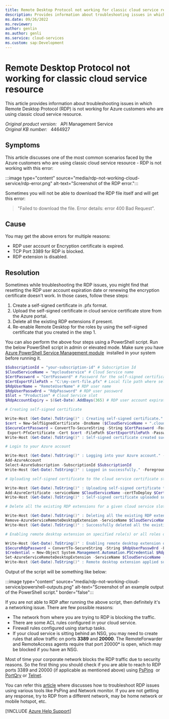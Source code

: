 ```yaml
---
title: Remote Desktop Protocol not working for classic cloud service resource
description: Provides information about troubleshooting issues in which Remote Desktop Protocol is not working for Azure customers who are using classic cloud service resource.
ms.date: 09/26/2022
ms.reviewer: 
author: genlin
ms.author: genli
ms.service: cloud-services
ms.custom: sap:Development
---
```

# Remote Desktop Protocol not working for classic cloud service resource

This article provides information about troubleshooting issues in which Remote Desktop Protocol (RDP) is not working for Azure customers who are using classic cloud service resource.

_Original product version:_ &nbsp; API Management Service  
_Original KB number:_ &nbsp; 4464927

## Symptoms

This article discusses one of the most common scenarios faced by the Azure customers who are using classic cloud service resource - RDP is not working with this error:

:::image type="content" source="media/rdp-not-working-cloud-service/rdp-error.png" alt-text="Screenshot of the RDP error.":::

Sometimes you will not be able to download the RDP file itself and will get this error:

> "Failed to download the file. Error details: error 400 Bad Request".

## Cause

You may get the above errors for multiple reasons:

- RDP user account or Encryption certificate is expired.
- TCP Port 3389 for RDP is blocked.
- RDP extension is disabled.

## Resolution

Sometimes while troubleshooting the RDP issues, you might find that resetting the RDP user account expiration date or renewing the encryption certificate doesn't work. In those cases, follow these steps:

1. Create a self-signed certificate in .pfx format.
2. Upload the self-signed certificate in cloud service certificate store from the Azure portal.
3. Delete all the existing RDP extensions if present.
4. Re-enable Remote Desktop for the roles by using the self-signed certificate that you created in the step 1.

You can also perform the above four steps using a PowerShell script. Run the below PowerShell script in admin or elevated mode. Make sure you have [Azure PowerShell Service Management module](/powershell/azure/servicemanagement/install-azure-ps?view=azuresmps-4.0.0&preserve-view=true)  installed in your system before running it.

```powershell
$SubscriptionId = "your-subscription-id" # Subscription Id
$CloudServiceName = "mycloudservice" # Cloud Service name
$CertPassword = "CertPassword" # Password for the self-signed certificate
$CertExportFilePath = "C:\my-cert-file.pfx" # Local file path where self-signed certificate will be exported
$RdpUserName = "RemoteUserName" # RDP user name
$RdpUserPassw0rd = "RdpPassword" # RDP user password
$Slot = "Production" # Cloud Service slot
$RdpAccountExpiry = $(Get-Date).AddDays(365) # RDP user account expiration DateTime

# Creating self-signed certificate

Write-Host (Get-Date).ToString()" : Creating self-signed certificate." -ForegroundColor Magenta
$cert = New-SelfSignedCertificate -DnsName ($CloudServiceName + ".cloudapp.net") -CertStoreLocation "cert:\LocalMachine\My" -KeyLength 2048 -KeySpec "KeyExchange"
$SecureCertPassword = ConvertTo-SecureString -String $CertPassword -Force -AsPlainText
 Export-PfxCertificate -Cert $cert -FilePath $CertExportFilePath -Password $SecureCertPassword
Write-Host (Get-Date).ToString()" : Self-signed certificate created successfully at" $CertExportFilePath -ForegroundColor Magenta

# Login to your Azure account

Write-Host (Get-Date).ToString()" : Logging into your Azure account." -ForegroundColor Magenta
Add-AzureAccount
Select-AzureSubscription -SubscriptionId $SubscriptionId
Write-Host (Get-Date).ToString()" : Logged in successfully." -ForegroundColor Magenta

# Uploading self-signed certificate to the cloud service certificate store

Write-Host (Get-Date).ToString()" : Uploading self-signed certificate to the cloud service certificate store." -ForegroundColor Magenta
Add-AzureCertificate -serviceName $CloudServiceName -certToDeploy $CertExportFilePath -password $CertPassword
Write-Host (Get-Date).ToString()" : Self-signed certificate uploaded successfully." -ForegroundColor Magenta

# Delete all the existing RDP extensions for a given cloud service slot

Write-Host (Get-Date).ToString()" : Deleting all the existing RDP extensions for" $Slot "slot." -ForegroundColor Magenta
Remove-AzureServiceRemoteDesktopExtension -ServiceName $CloudServiceName -UninstallConfiguration -Slot $Slot
Write-Host (Get-Date).ToString()" : Successfully deleted all the existing RDP extensions for" $Slot "slot." -ForegroundColor Magenta

# Enabling remote desktop extension on specified role(s) or all roles on a cloud service slot

Write-Host (Get-Date).ToString()" : Enabling remote desktop extension on all the roles." -ForegroundColor Magenta
$SecureRdpPassword = ConvertTo-SecureString -String $RdpUserPassw0rd -Force -AsPlainText
$Credential = New-Object System.Management.Automation.PSCredential $RdpUserName,$SecureRdpPassword
Set-AzureServiceRemoteDesktopExtension -ServiceName $CloudServiceName -Credential $Credential -CertificateThumbprint $cert.Thumbprint -Expiration $RdpAccountExpiry -Slot $Slot
Write-Host (Get-Date).ToString()" : Remote desktop extension applied successfully." -ForegroundColor Magenta
```

Output of the script will be something like below:

:::image type="content" source="media/rdp-not-working-cloud-service/powershell-outputs.png" alt-text="Screenshot of an example output of the PowerShell script." border="false":::

If you are not able to RDP after running the above script, then definitely it's a networking issue. There are few possible reasons:

- The network from where you are trying to RDP is blocking the traffic.
- There are some ACL rules configured in your cloud service.
- Firewall rules configured using startup tasks.
- If your cloud service is sitting behind an NSG, you may need to create rules that allow traffic on ports **3389** and **20000**. The RemoteForwarder and RemoteAccess agents require that port 20000* is open, which may be blocked if you have an NSG.

Most of time your corporate network blocks the RDP traffic due to security reasons. So the first thing you should check if you are able to reach to RDP ports 3389 and 20000 (if applicable as mentioned above) using [PsPing](/sysinternals/downloads/psping)  or [PortQry](https://www.microsoft.com/download/details.aspx?id=24009) or [Telnet](https://blogs.technet.microsoft.com/danielmauser/2015/03/18/tip-installing-telnet-client-via-command-line/).

You can refer this [article](https://support.microsoft.com/help/4464850) where discusses how to troubleshoot RDP issues using various tools like PsPing and Network monitor. If you are not getting any response, try to RDP from a different network, may be home network or mobile hotspot, etc.

[!INCLUDE [Azure Help Support](../../../includes/azure-help-support.md)]
